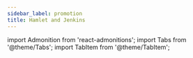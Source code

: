 ```yaml
---
sidebar_label: promotion
title: Hamlet and Jenkins
---
```

import Admonition from 'react-admonitions';
import Tabs from '@theme/Tabs';
import TabItem from '@theme/TabItem';